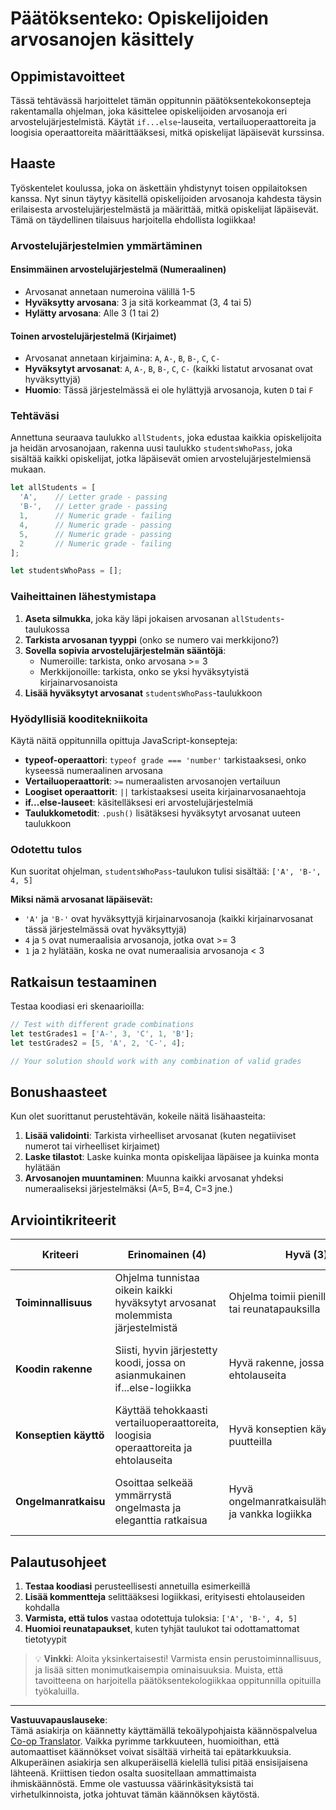 <!--
CO_OP_TRANSLATOR_METADATA:
{
  "original_hash": "ffe366b2d1f037b99fbadbe1dc81083d",
  "translation_date": "2025-10-23T00:15:00+00:00",
  "source_file": "2-js-basics/3-making-decisions/assignment.md",
  "language_code": "fi"
}
-->
# Päätöksenteko: Opiskelijoiden arvosanojen käsittely

## Oppimistavoitteet

Tässä tehtävässä harjoittelet tämän oppitunnin päätöksentekokonsepteja rakentamalla ohjelman, joka käsittelee opiskelijoiden arvosanoja eri arvostelujärjestelmistä. Käytät `if...else`-lauseita, vertailuoperaattoreita ja loogisia operaattoreita määrittääksesi, mitkä opiskelijat läpäisevät kurssinsa.

## Haaste

Työskentelet koulussa, joka on äskettäin yhdistynyt toisen oppilaitoksen kanssa. Nyt sinun täytyy käsitellä opiskelijoiden arvosanoja kahdesta täysin erilaisesta arvostelujärjestelmästä ja määrittää, mitkä opiskelijat läpäisevät. Tämä on täydellinen tilaisuus harjoitella ehdollista logiikkaa!

### Arvostelujärjestelmien ymmärtäminen

#### Ensimmäinen arvostelujärjestelmä (Numeraalinen)
- Arvosanat annetaan numeroina välillä 1-5
- **Hyväksytty arvosana**: 3 ja sitä korkeammat (3, 4 tai 5)
- **Hylätty arvosana**: Alle 3 (1 tai 2)

#### Toinen arvostelujärjestelmä (Kirjaimet)
- Arvosanat annetaan kirjaimina: `A`, `A-`, `B`, `B-`, `C`, `C-`
- **Hyväksytyt arvosanat**: `A`, `A-`, `B`, `B-`, `C`, `C-` (kaikki listatut arvosanat ovat hyväksyttyjä)
- **Huomio**: Tässä järjestelmässä ei ole hylättyjä arvosanoja, kuten `D` tai `F`

### Tehtäväsi

Annettuna seuraava taulukko `allStudents`, joka edustaa kaikkia opiskelijoita ja heidän arvosanojaan, rakenna uusi taulukko `studentsWhoPass`, joka sisältää kaikki opiskelijat, jotka läpäisevät omien arvostelujärjestelmiensä mukaan.

```javascript
let allStudents = [
  'A',    // Letter grade - passing
  'B-',   // Letter grade - passing  
  1,      // Numeric grade - failing
  4,      // Numeric grade - passing
  5,      // Numeric grade - passing
  2       // Numeric grade - failing
];

let studentsWhoPass = [];
```

### Vaiheittainen lähestymistapa

1. **Aseta silmukka**, joka käy läpi jokaisen arvosanan `allStudents`-taulukossa
2. **Tarkista arvosanan tyyppi** (onko se numero vai merkkijono?)
3. **Sovella sopivia arvostelujärjestelmän sääntöjä**:
   - Numeroille: tarkista, onko arvosana >= 3
   - Merkkijonoille: tarkista, onko se yksi hyväksytyistä kirjainarvosanoista
4. **Lisää hyväksytyt arvosanat** `studentsWhoPass`-taulukkoon

### Hyödyllisiä kooditekniikoita

Käytä näitä oppitunnilla opittuja JavaScript-konsepteja:

- **typeof-operaattori**: `typeof grade === 'number'` tarkistaaksesi, onko kyseessä numeraalinen arvosana
- **Vertailuoperaattorit**: `>=` numeraalisten arvosanojen vertailuun
- **Loogiset operaattorit**: `||` tarkistaaksesi useita kirjainarvosanaehtoja
- **if...else-lauseet**: käsitelläksesi eri arvostelujärjestelmiä
- **Taulukkometodit**: `.push()` lisätäksesi hyväksytyt arvosanat uuteen taulukkoon

### Odotettu tulos

Kun suoritat ohjelman, `studentsWhoPass`-taulukon tulisi sisältää: `['A', 'B-', 4, 5]`

**Miksi nämä arvosanat läpäisevät:**
- `'A'` ja `'B-'` ovat hyväksyttyjä kirjainarvosanoja (kaikki kirjainarvosanat tässä järjestelmässä ovat hyväksyttyjä)
- `4` ja `5` ovat numeraalisia arvosanoja, jotka ovat >= 3
- `1` ja `2` hylätään, koska ne ovat numeraalisia arvosanoja < 3

## Ratkaisun testaaminen

Testaa koodiasi eri skenaarioilla:

```javascript
// Test with different grade combinations
let testGrades1 = ['A-', 3, 'C', 1, 'B'];
let testGrades2 = [5, 'A', 2, 'C-', 4];

// Your solution should work with any combination of valid grades
```

## Bonushaasteet

Kun olet suorittanut perustehtävän, kokeile näitä lisähaasteita:

1. **Lisää validointi**: Tarkista virheelliset arvosanat (kuten negatiiviset numerot tai virheelliset kirjaimet)
2. **Laske tilastot**: Laske kuinka monta opiskelijaa läpäisee ja kuinka monta hylätään
3. **Arvosanojen muuntaminen**: Muunna kaikki arvosanat yhdeksi numeraaliseksi järjestelmäksi (A=5, B=4, C=3 jne.)

## Arviointikriteerit

| Kriteeri | Erinomainen (4) | Hyvä (3) | Kehittyvä (2) | Alkuvaiheessa (1) |
|----------|-----------------|----------|---------------|-------------------|
| **Toiminnallisuus** | Ohjelma tunnistaa oikein kaikki hyväksytyt arvosanat molemmista järjestelmistä | Ohjelma toimii pienillä ongelmilla tai reunatapauksilla | Ohjelma toimii osittain, mutta siinä on loogisia virheitä | Ohjelmassa on merkittäviä virheitä tai se ei toimi |
| **Koodin rakenne** | Siisti, hyvin järjestetty koodi, jossa on asianmukainen if...else-logiikka | Hyvä rakenne, jossa on sopivia ehtolauseita | Hyväksyttävä rakenne, jossa on joitakin järjestelyongelmia | Huono rakenne, vaikeasti seurattava logiikka |
| **Konseptien käyttö** | Käyttää tehokkaasti vertailuoperaattoreita, loogisia operaattoreita ja ehtolauseita | Hyvä konseptien käyttö pienillä puutteilla | Joitakin konseptien käyttöä, mutta puuttuu keskeisiä elementtejä | Rajoitettu konseptien käyttö |
| **Ongelmanratkaisu** | Osoittaa selkeää ymmärrystä ongelmasta ja eleganttia ratkaisua | Hyvä ongelmanratkaisulähestymistapa ja vankka logiikka | Riittävä ongelmanratkaisu, mutta jonkin verran epäselvyyttä | Epäselvä lähestymistapa, ei osoita ymmärrystä |

## Palautusohjeet

1. **Testaa koodiasi** perusteellisesti annetuilla esimerkeillä
2. **Lisää kommentteja** selittääksesi logiikkasi, erityisesti ehtolauseiden kohdalla
3. **Varmista, että tulos** vastaa odotettuja tuloksia: `['A', 'B-', 4, 5]`
4. **Huomioi reunatapaukset**, kuten tyhjät taulukot tai odottamattomat tietotyypit

> 💡 **Vinkki**: Aloita yksinkertaisesti! Varmista ensin perustoiminnallisuus, ja lisää sitten monimutkaisempia ominaisuuksia. Muista, että tavoitteena on harjoitella päätöksentekologiikkaa oppitunnilla opituilla työkaluilla.

---

**Vastuuvapauslauseke**:  
Tämä asiakirja on käännetty käyttämällä tekoälypohjaista käännöspalvelua [Co-op Translator](https://github.com/Azure/co-op-translator). Vaikka pyrimme tarkkuuteen, huomioithan, että automaattiset käännökset voivat sisältää virheitä tai epätarkkuuksia. Alkuperäinen asiakirja sen alkuperäisellä kielellä tulisi pitää ensisijaisena lähteenä. Kriittisen tiedon osalta suositellaan ammattimaista ihmiskäännöstä. Emme ole vastuussa väärinkäsityksistä tai virhetulkinnoista, jotka johtuvat tämän käännöksen käytöstä.